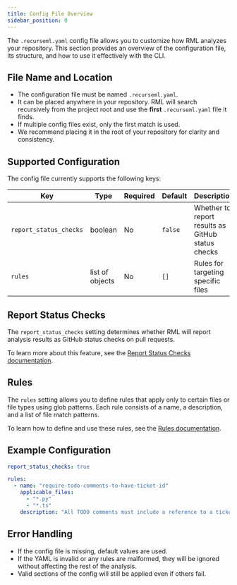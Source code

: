 ```yaml
---
title: Config File Overview
sidebar_position: 0
---
```


The `.recurseml.yaml` config file allows you to customize how RML analyzes your repository. This section provides an overview of the configuration file, its structure, and how to use it effectively with the CLI.

## File Name and Location

- The configuration file must be named `.recurseml.yaml`.
- It can be placed anywhere in your repository. RML will search recursively from the project root and use the **first** `.recurseml.yaml` file it finds.
- If multiple config files exist, only the first match is used.
- We recommend placing it in the root of your repository for clarity and consistency.

## Supported Configuration

The config file currently supports the following keys:

| Key                    | Type            | Required | Default | Description                                       |
| ---------------------- | --------------- | -------- | ------- | ------------------------------------------------- |
| `report_status_checks` | boolean         | No       | `false` | Whether to report results as GitHub status checks |
| `rules`         | list of objects | No       | `[]`    | Rules for targeting specific files         |

## Report Status Checks

The `report_status_checks` setting determines whether RML will report analysis results as GitHub status checks on pull requests.

To learn more about this feature, see the [Report Status Checks documentation](./report-status-checks.md).

## Rules

The `rules` setting allows you to define rules that apply only to certain files or file types using glob patterns. Each rule consists of a name, a description, and a list of file match patterns.

To learn how to define and use these rules, see the [Rules documentation](./rules.mdx).

## Example Configuration

```yaml
report_status_checks: true

rules:
  - name: "require-todo-comments-to-have-ticket-id"
    applicable_files:
      - "*.py"
      - "*.ts"
    description: "All TODO comments must include a reference to a ticket ID (e.g., TODO: REFACTOR X-12345 - fix loop)"
```

## Error Handling

- If the config file is missing, default values are used.
- If the YAML is invalid or any rules are malformed, they will be ignored without affecting the rest of the analysis.
- Valid sections of the config will still be applied even if others fail.

